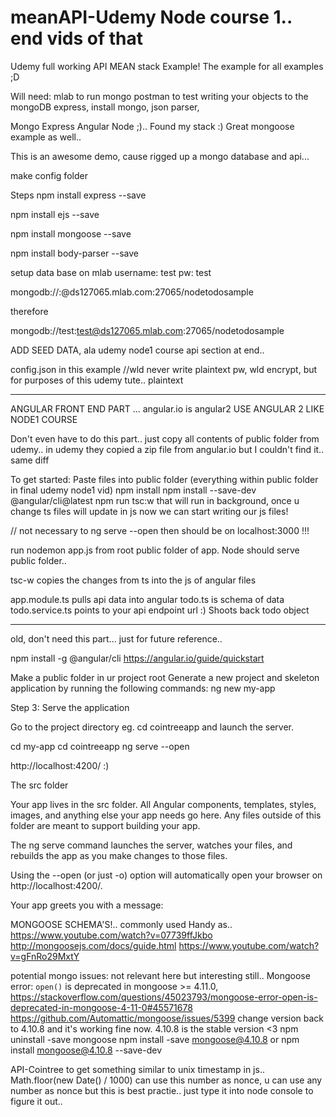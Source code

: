 # meanAPI-Udemy Node course 1.. end vids of that
Udemy full working API MEAN stack Example!
The example for all examples ;D

Will need:
mlab to run mongo
postman to test writing your objects to the mongoDB
express, install mongo, json parser, 


Mongo Express Angular Node ;)..    Found my stack :)
Great mongoose example as well..

This is an awesome demo, cause rigged up a mongo database and api...


make config folder

Steps
npm install express --save

npm install ejs --save

npm install mongoose --save

npm install body-parser --save


setup data base on mlab
username: test
pw: test

mongodb://<dbuser>:<dbpassword>@ds127065.mlab.com:27065/nodetodosample

therefore

mongodb://test:test@ds127065.mlab.com:27065/nodetodosample

ADD SEED DATA, ala udemy node1 course api section at end..

config.json in this example
//wld never write plaintext pw, wld encrypt, but for purposes of this udemy tute.. plaintext

---------------------------------------------------------
ANGULAR FRONT END PART   ... angular.io is angular2
USE ANGULAR 2 LIKE NODE1 COURSE


Don't even have to do this part.. just copy all contents of public folder from udemy..
in udemy they copied a zip file from angular.io but I couldn't find it.. same diff

To get started:
Paste files into public folder (everything within public folder in final udemy node1 vid)
npm install
npm install --save-dev @angular/cli@latest
npm run tsc:w
that will run in background, once u change ts files will update in js
now we can start writing our js files!

// not necessary to ng serve --open
then should be on localhost:3000 !!!

run nodemon app.js from root public folder of app. Node should serve public folder..

tsc-w copies the changes from ts into the js of angular files

app.module.ts pulls api data into angular
todo.ts is schema of data
todo.service.ts points to your api endpoint url :) Shoots back todo object 

-----------------------------------------------------------------

old, don't need this part... just for future reference..

npm install -g @angular/cli
https://angular.io/guide/quickstart

Make a public folder in ur project root
Generate a new project and skeleton application by running the following commands:
ng new my-app

Step 3: Serve the application

Go to the project directory eg. cd cointreeapp and launch the server.

cd my-app           cd cointreeapp
ng serve --open

http://localhost:4200/
:)

The src folder

Your app lives in the src folder. All Angular components, templates, styles, images, and anything else your app needs go here. Any files outside of this folder are meant to support building your app.

The ng serve command launches the server, watches your files, and rebuilds the app as you make changes to those files.

Using the --open (or just -o) option will automatically open your browser on http://localhost:4200/.

Your app greets you with a message:


MONGOOSE SCHEMA'S!.. commonly used 
Handy as..
https://www.youtube.com/watch?v=07739ffJkbo
http://mongoosejs.com/docs/guide.html
https://www.youtube.com/watch?v=gFnRo29MxtY

potential mongo issues: not relevant here but interesting still..
Mongoose error: `open()` is deprecated in mongoose >= 4.11.0,
https://stackoverflow.com/questions/45023793/mongoose-error-open-is-deprecated-in-mongoose-4-11-0#45571678
https://github.com/Automattic/mongoose/issues/5399
change version back to 4.10.8 and it's working fine now.
4.10.8 is the stable version <3
npm uninstall -save mongoose
npm install -save mongoose@4.10.8
or
npm install mongoose@4.10.8 --save-dev


API-Cointree
to get something similar to unix timestamp in js..
Math.floor(new Date() / 1000)
can use this number as nonce, u can use any number as nonce but this is best practie..
just type it into node console to figure it out..
